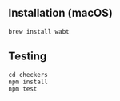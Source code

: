 ## Installation (macOS)

```
brew install wabt
```

## Testing
```
cd checkers
npm install
npm test
```
